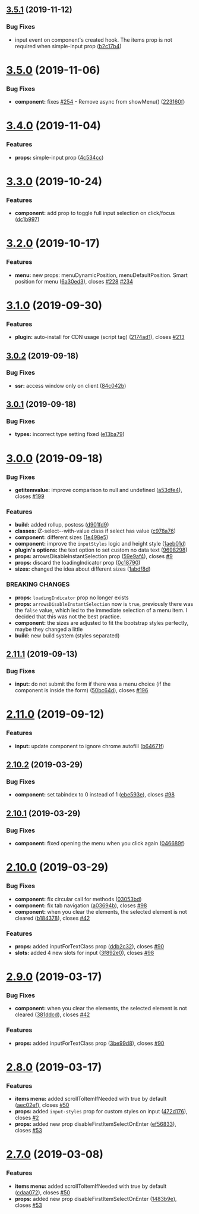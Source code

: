 ## [3.5.1](https://github.com/iliyaZelenko/vue-cool-select/compare/v3.5.0...v3.5.1) (2019-11-12)


### Bug Fixes

* input event on component's created hook. The items prop is not required when simple-input prop ([b2c17b4](https://github.com/iliyaZelenko/vue-cool-select/commit/b2c17b4))

# [3.5.0](https://github.com/iliyaZelenko/vue-cool-select/compare/v3.4.0...v3.5.0) (2019-11-06)


### Bug Fixes

* **component:** fixes [#254](https://github.com/iliyaZelenko/vue-cool-select/issues/254) - Remove async from showMenu() ([223160f](https://github.com/iliyaZelenko/vue-cool-select/commit/223160f))

# [3.4.0](https://github.com/iliyaZelenko/vue-cool-select/compare/v3.3.0...v3.4.0) (2019-11-04)


### Features

* **props:** simple-input prop ([4c534cc](https://github.com/iliyaZelenko/vue-cool-select/commit/4c534cc))

# [3.3.0](https://github.com/iliyaZelenko/vue-cool-select/compare/v3.2.0...v3.3.0) (2019-10-24)


### Features

* **component:** add prop to toggle full input selection on click/focus ([dc1b997](https://github.com/iliyaZelenko/vue-cool-select/commit/dc1b997))

# [3.2.0](https://github.com/iliyaZelenko/vue-cool-select/compare/v3.1.0...v3.2.0) (2019-10-17)


### Features

* **menu:** new props: menuDynamicPosition, menuDefaultPosition. Smart position for menu ([6a30ed3](https://github.com/iliyaZelenko/vue-cool-select/commit/6a30ed3)), closes [#228](https://github.com/iliyaZelenko/vue-cool-select/issues/228) [#234](https://github.com/iliyaZelenko/vue-cool-select/issues/234)

# [3.1.0](https://github.com/iliyaZelenko/vue-cool-select/compare/v3.0.2...v3.1.0) (2019-09-30)


### Features

* **plugin:** auto-install for CDN usage (script tag) ([2174ad1](https://github.com/iliyaZelenko/vue-cool-select/commit/2174ad1)), closes [#213](https://github.com/iliyaZelenko/vue-cool-select/issues/213)

## [3.0.2](https://github.com/iliyaZelenko/vue-cool-select/compare/v3.0.1...v3.0.2) (2019-09-18)


### Bug Fixes

* **ssr:** access window only on client ([84c042b](https://github.com/iliyaZelenko/vue-cool-select/commit/84c042b))

## [3.0.1](https://github.com/iliyaZelenko/vue-cool-select/compare/v3.0.0...v3.0.1) (2019-09-18)


### Bug Fixes

* **types:** incorrect type setting fixed ([e13ba79](https://github.com/iliyaZelenko/vue-cool-select/commit/e13ba79))

# [3.0.0](https://github.com/iliyaZelenko/vue-cool-select/compare/v2.11.1...v3.0.0) (2019-09-18)


### Bug Fixes

* **getitemvalue:** improve comparison to null and undefined ([a53dfe4](https://github.com/iliyaZelenko/vue-cool-select/commit/a53dfe4)), closes [#199](https://github.com/iliyaZelenko/vue-cool-select/issues/199)


### Features

* **build:** added rollup, postcss ([d901fd9](https://github.com/iliyaZelenko/vue-cool-select/commit/d901fd9))
* **classes:** iZ-select--with-value class if select has value ([c978a76](https://github.com/iliyaZelenko/vue-cool-select/commit/c978a76))
* **component:** different sizes ([1e498e5](https://github.com/iliyaZelenko/vue-cool-select/commit/1e498e5))
* **component:** improve the `inputStyles` logic and height style ([1aeb01d](https://github.com/iliyaZelenko/vue-cool-select/commit/1aeb01d))
* **plugin's options:** the text option to set custom no data text ([9698298](https://github.com/iliyaZelenko/vue-cool-select/commit/9698298))
* **props:** arrowsDisableInstantSelection prop ([59e9af4](https://github.com/iliyaZelenko/vue-cool-select/commit/59e9af4)), closes [#9](https://github.com/iliyaZelenko/vue-cool-select/issues/9)
* **props:** discard the loadingIndicator prop ([0c18790](https://github.com/iliyaZelenko/vue-cool-select/commit/0c18790))
* **sizes:** changed the idea about different sizes ([1abdf8d](https://github.com/iliyaZelenko/vue-cool-select/commit/1abdf8d))


### BREAKING CHANGES

* **props:** `loadingIndicator` prop no longer exists
* **props:** `arrowsDisableInstantSelection` now is `true`, previously there was the `false` value, which led to the immediate selection of a menu
item. I decided that this was not the best practice.
* **component:** the sizes are adjusted to fit the bootstrap styles perfectly, maybe they changed a
little
* **build:** new build system (styles separated)

## [2.11.1](https://github.com/iliyaZelenko/vue-cool-select/compare/v2.11.0...v2.11.1) (2019-09-13)


### Bug Fixes

* **input:** do not submit the form if there was a menu choice (if the component is inside the form) ([50bc64d](https://github.com/iliyaZelenko/vue-cool-select/commit/50bc64d)), closes [#196](https://github.com/iliyaZelenko/vue-cool-select/issues/196)

# [2.11.0](https://github.com/iliyaZelenko/vue-cool-select/compare/v2.10.2...v2.11.0) (2019-09-12)


### Features

* **input:** update component to ignore chrome autofill ([b64671f](https://github.com/iliyaZelenko/vue-cool-select/commit/b64671f))

## [2.10.2](https://github.com/iliyaZelenko/vue-cool-select/compare/v2.10.1...v2.10.2) (2019-03-29)


### Bug Fixes

* **component:** set tabindex to 0 instead of 1 ([ebe593e](https://github.com/iliyaZelenko/vue-cool-select/commit/ebe593e)), closes [#98](https://github.com/iliyaZelenko/vue-cool-select/issues/98)

## [2.10.1](https://github.com/iliyaZelenko/vue-cool-select/compare/v2.10.0...v2.10.1) (2019-03-29)


### Bug Fixes

* **component:** fixed opening the menu when you click again ([046689f](https://github.com/iliyaZelenko/vue-cool-select/commit/046689f))

# [2.10.0](https://github.com/iliyaZelenko/vue-cool-select/compare/v2.9.0...v2.10.0) (2019-03-29)


### Bug Fixes

* **component:** fix circular call for methods ([03053bd](https://github.com/iliyaZelenko/vue-cool-select/commit/03053bd))
* **component:** fix tab navigation ([a03694b](https://github.com/iliyaZelenko/vue-cool-select/commit/a03694b)), closes [#98](https://github.com/iliyaZelenko/vue-cool-select/issues/98)
* **component:** when you clear the elements, the selected element is not cleared ([b184378](https://github.com/iliyaZelenko/vue-cool-select/commit/b184378)), closes [#42](https://github.com/iliyaZelenko/vue-cool-select/issues/42)


### Features

* **props:** added inputForTextClass prop ([ddb2c32](https://github.com/iliyaZelenko/vue-cool-select/commit/ddb2c32)), closes [#90](https://github.com/iliyaZelenko/vue-cool-select/issues/90)
* **slots:** added 4 new slots for input ([3f892e0](https://github.com/iliyaZelenko/vue-cool-select/commit/3f892e0)), closes [#98](https://github.com/iliyaZelenko/vue-cool-select/issues/98)

# [2.9.0](https://github.com/iliyaZelenko/vue-cool-select/compare/v2.8.0...v2.9.0) (2019-03-17)


### Bug Fixes

* **component:** when you clear the elements, the selected element is not cleared ([381ddcd](https://github.com/iliyaZelenko/vue-cool-select/commit/381ddcd)), closes [#42](https://github.com/iliyaZelenko/vue-cool-select/issues/42)


### Features

* **props:** added inputForTextClass prop ([3be99d8](https://github.com/iliyaZelenko/vue-cool-select/commit/3be99d8)), closes [#90](https://github.com/iliyaZelenko/vue-cool-select/issues/90)

# [2.8.0](https://github.com/iliyaZelenko/vue-cool-select/compare/v2.7.0...v2.8.0) (2019-03-17)


### Features

* **items menu:** added scrollToItemIfNeeded with true by default ([aec02ef](https://github.com/iliyaZelenko/vue-cool-select/commit/aec02ef)), closes [#50](https://github.com/iliyaZelenko/vue-cool-select/issues/50)
* **props:** added `input-styles` prop for custom styles on input ([472d176](https://github.com/iliyaZelenko/vue-cool-select/commit/472d176)), closes [#2](https://github.com/iliyaZelenko/vue-cool-select/issues/2)
* **props:** added new prop disableFirstItemSelectOnEnter ([ef56833](https://github.com/iliyaZelenko/vue-cool-select/commit/ef56833)), closes [#53](https://github.com/iliyaZelenko/vue-cool-select/issues/53)

# [2.7.0](https://github.com/iliyaZelenko/vue-cool-select/compare/v2.6.1...v2.7.0) (2019-03-08)


### Features

* **items menu:** added scrollToItemIfNeeded with true by default ([cdaa072](https://github.com/iliyaZelenko/vue-cool-select/commit/cdaa072)), closes [#50](https://github.com/iliyaZelenko/vue-cool-select/issues/50)
* **props:** added new prop disableFirstItemSelectOnEnter ([1483b9e](https://github.com/iliyaZelenko/vue-cool-select/commit/1483b9e)), closes [#53](https://github.com/iliyaZelenko/vue-cool-select/issues/53)
